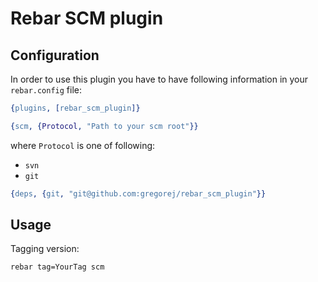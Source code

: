 Rebar SCM plugin
====================

Configuration
----------------------

In order to use this plugin you have to have following information in your ```rebar.config``` file:

```erlang
{plugins, [rebar_scm_plugin]}
```

```erlang
{scm, {Protocol, "Path to your scm root"}}
```
where ```Protocol``` is one of following:

* ```svn```
* ```git```

```erlang
{deps, {git, "git@github.com:gregorej/rebar_scm_plugin"}}
```


Usage
--------------------------------

Tagging version:

```sh
rebar tag=YourTag scm
```


